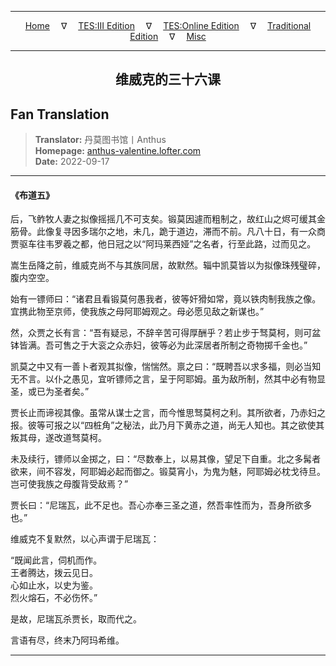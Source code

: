 
---

<!-- Jekyll Page Links -->

<center>
<a href="../../../../../../index.html">Home</a>
&emsp;&nabla;&emsp;
<a href="../../../../../index-tes3.html">TES:III Edition</a>
&emsp;&nabla;&emsp;
<a href="../../../../../index-teso.html">TES:Online Edition</a>
&emsp;&nabla;&emsp;
<a href="../../../../../index-traditional.html">Traditional Edition</a>
&emsp;&nabla;&emsp;
<a href="../../../../../index-misc.html">Misc</a>
</center>

<!-- Markdown Body Below: -->

---

<center>
<h2><span style="font-family:SimSun">维威克的三十六课</span></h2>
</center>

## Fan Translation

> __Translator:__ 丹莫图书馆丨Anthus\
> __Homepage:__ [anthus-valentine.lofter.com][1]\
> __Date:__ 2022-09-17

[1]: https://anthus-valentine.lofter.com/post/3153c072_2b6a6f4d9

---

#### 《布道五》

后，飞鲊牧人妻之拟像摇摇几不可支矣。锻莫因遽而粗制之，故红山之烬可缓其金筋骨。此像复寻因多瑞尔之地，未几，跪于道边，滞而不前。凡八十日，有一众商贾驱车往韦罗羲之都，他日冠之以“阿玛莱西娅”之名者，行至此路，过而见之。

嵩生岳降之前，维威克尚不与其族同居，故默然。辎中凯莫皆以为拟像珠残璧碎，腹内空空。

始有一镖师曰：“诸君且看锻莫何愚我者，彼等奸猾如常，竟以铁肉制我族之像。宜携此物至京师，使我族之母阿耶姆观之。母必愿见敌之新谋也。”

然，众贾之长有言：“吾有疑忌，不辞辛苦可得厚酬乎？若止步于驽莫柯，则可盆钵皆满。吾可售之于大衮之众赤妇，彼等必为此深居者所制之奇物掷千金也。”

凯莫之中又有一善卜者观其拟像，惴惴然。禀之曰：“既聘吾以求多福，则必当知无不言。以仆之愚见，宜听镖师之言，呈于阿耶姆。虽为敌所制，然其中必有物显圣，或已为圣者矣。”

贾长止而谛视其像。虽常从谋士之言，而今惟思驽莫柯之利。其所欲者，乃赤妇之报。彼等可报之以“四桩角”之秘法，此乃月下黄赤之道，尚无人知也。其之欲使其叛其母，遂改道驽莫柯。

未及续行，镖师以金掷之，曰：“尽数奉上，以易其像，望足下自重。北之多髯者欲来，间不容发，阿耶姆必起而御之。锻莫宵小，为鬼为魅，阿耶姆必枕戈待旦。岂可使我族之母腹背受敌焉？”

贾长曰：“尼瑞瓦，此不足也。吾心亦奉三圣之道，然吾率性而为，吾身所欲多也。”

维威克不复默然，以心声谓于尼瑞瓦：

“既闻此言，伺机而作。\
王者腾达，拨云见日。\
心如止水，以史为鉴。\
烈火熔石，不必伤怀。”

是故，尼瑞瓦杀贾长，取而代之。

言语有尽，终末乃阿玛希维。

---
